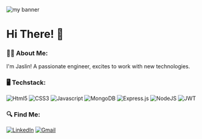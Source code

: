 <img src="https://github.com/AntoJaslin/AntoJaslin/assets/78256975/9475add1-9cb0-44db-bf2e-e109cedf1d1c.png" alt="my banner">

<h1> Hi There! 👋</h1> 
<h3>  👩‍🦱 About Me: </h3>
<div> I'm Jaslin! A passionate engineer, excites to work with new technologies. </div>
<h3>  🖥️ Techstack: </h3>

![Html5](https://img.shields.io/badge/html5-%23E34F26.svg?style=flat&logo=html5&logoColor=white)
![CSS3](https://img.shields.io/badge/css3-%231572B6.svg?style=flat&logo=css3&logoColor=white)
![Javascript](https://img.shields.io/badge/javascript-%23323330.svg?style=flat&logo=javascript&logoColor=%23F7DF1E)
![MongoDB](https://img.shields.io/badge/MongoDB-%234ea94b.svg?style=flat&logo=mongodb&logoColor=white)
![Express.js](https://img.shields.io/badge/express.js-%23404d59.svg?style=flat&logo=express&logoColor=%2361DAFB)
![NodeJS](https://img.shields.io/badge/node.js-6DA55F?style=flat&logo=node.js&logoColor=white)
![JWT](https://img.shields.io/badge/JWT-black?style=flat&logo=JSON%20web%20tokens)

<h3>  🔍 Find Me: </h3>


[![LinkedIn](https://img.shields.io/badge/LinkedIn-0077B5?style=for-the-badge&logo=linkedin&logoColor=white)](https://www.linkedin.com/in/anto-jaslin-a-31660b147)
[![Gmail](https://img.shields.io/badge/Gmail-D14836?style=for-the-badge&logo=gmail&logoColor=white)](mailto:antojaslin1405@gmail.com)
